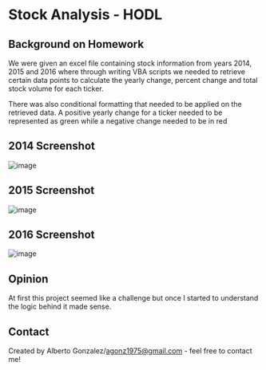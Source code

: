 # Stock Analysis - HODL

## Background on Homework
We were given an excel file containing stock information from years 2014, 2015 and 2016 where through writing VBA scripts we needed to retrieve certain data points to calculate the yearly change, percent change and total stock volume for each ticker.

There was also conditional formatting that needed to be applied on the retrieved data. A positive yearly change for a ticker needed to be represented as green while a negative change needed to be in red

## 2014 Screenshot
![image](https://user-images.githubusercontent.com/78628287/115042992-0292d580-9ea2-11eb-9eea-87d513f24d58.png)

## 2015 Screenshot
![image](https://user-images.githubusercontent.com/78628287/115043025-0aeb1080-9ea2-11eb-94bd-fb8d047ce029.png)

## 2016 Screenshot
![image](https://user-images.githubusercontent.com/78628287/115043823-e7749580-9ea2-11eb-805a-9b39fac310c5.png)

## Opinion
At first this project seemed like a challenge but once I started to understand the logic behind it made sense.

## Contact
Created by Alberto Gonzalez/agonz1975@gmail.com - feel free to contact me!

